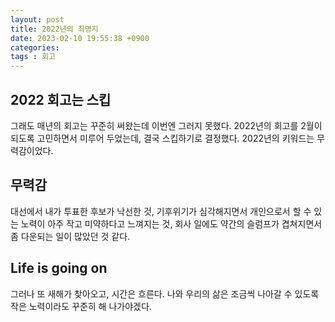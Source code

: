 ```yaml
---
layout: post
title: 2022년의 최명지
date: 2023-02-10 19:55:38 +0900
categories: 
tags : 회고
---
```


## 2022 회고는 스킵
그래도 매년의 회고는 꾸준히 써왔는데 이번엔 그러지 못했다.
2022년의 회고를 2월이 되도록 고민하면서 미루어 두었는데, 결국 스킵하기로 결정했다.
2022년의 키워드는 무력감이었다.

## 무력감
대선에서 내가 투표한 후보가 낙선한 것,
기후위기가 심각해지면서 개인으로서 할 수 있는 노력이 아주 작고 미약하다고 느껴지는 것,
회사 일에도 약간의 슬럼프가 겹쳐지면서 좀 다운되는 일이 많았던 것 같다.

## Life is going on
그러나 또 새해가 찾아오고, 시간은 흐른다.
나와 우리의 삶은 조금씩 나아갈 수 있도록 작은 노력이라도 꾸준히 해 나가야겠다.
